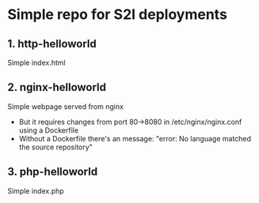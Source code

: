 # Simple repo for S2I deployments

## 1. http-helloworld

Simple index.html

## 2. nginx-helloworld

Simple webpage served from nginx

* But it requires changes from port 80->8080 in /etc/nginx/nginx.conf using a Dockerfile
* Without a Dockerfile there's an message: "error: No language matched the source repository"

## 3. php-helloworld

Simple index.php
